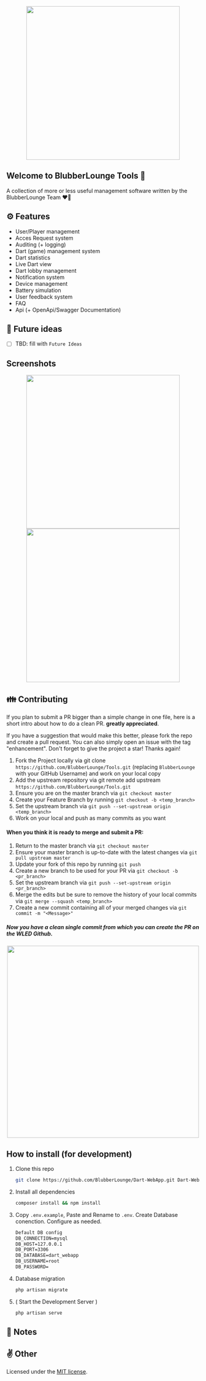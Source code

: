 <p align="center">
    <a href="https://github.com/BlubberLounge/Tools" target="_blank">
        <img src="https://media.maximilian-mewes.de/project/dwa/dart_logo_git.png" width="400">
    </a>
</p>

## Welcome to BlubberLounge Tools 🔧

A collection of more or less useful management software written by the BlubberLounge Team ❤️‍🔥

## ⚙️ Features

- User/Player management
- Acces Request system
- Auditing (+ logging)
- Dart (game) management system
- Dart statistics
- Live Dart view
- Dart lobby management
- Notification system
- Device management
- Battery simulation
- User feedback system
- FAQ
- Api (+ OpenApi/Swagger Documentation)

## 💭 Future ideas

- [ ] TBD: fill with `Future Ideas`

## Screenshots

<p align="center">
    <img src="https://media.maximilian-mewes.de/project/tools/blubberlounge-tools-home.png" width="400">
    <img src="https://media.maximilian-mewes.de/project/tools/blubberlounge-tools-dart.png" width="400">
</p>

## 👪 Contributing

If you plan to submit a PR bigger than a simple change in one file, here is a short intro about how to do a clean PR. **greatly appreciated**.

If you have a suggestion that would make this better, please fork the repo and create a pull request. 
You can also simply open an issue with the tag "enhancement".
Don't forget to give the project a star! Thanks again!

1. Fork the Project locally via git clone `https://github.com/BlubberLounge/Tools.git` (replacing `BlubberLounge` with your GitHub Username) and work on your local copy
2. Add the upstream repository via git remote add upstream `https://github.com/BlubberLounge/Tools.git`
3. Ensure you are on the master branch via `git checkout master`
4. Create your Feature Branch by running `git checkout -b <temp_branch>`
5. Set the upstream branch via `git push --set-upstream origin <temp_branch>`
6. Work on your local and push as many commits as you want

#### When you think it is ready to merge and submit a PR:

1. Return to the master branch via `git checkout master`
2. Ensure your master branch is up-to-date with the latest changes via `git pull upstream master`
3. Update your fork of this repo by running `git push`
4. Create a new branch to be used for your PR via `git checkout -b <pr_branch>`
5. Set the upstream branch via `git push --set-upstream origin <pr_branch>`
6. Merge the edits but be sure to remove the history of your local commits via `git merge --squash <temp_branch> `
7. Create a new commit containing all of your merged changes via `git commit -m "<Message>"`

##### Now you have a clean single commit from which you can create the PR on the WLED Github.

<p align="center">
    <a href="https://laravel.com" target="_blank">
        <img src="http://media.maximilian-mewes.de/project/dwa/readme_dart_image_replace_with_different_one_later.jpeg" width="500">
    </a>
</p>

## How to install (for development)

1. Clone this repo

    ```sh
    git clone https://github.com/BlubberLounge/Dart-WebApp.git Dart-WebApp
    ```

2. Install all dependencies
 
    ```sh
    composer install && npm install
    ```

3. Copy `.env.example`, Paste and Rename to `.env`. Create Database conenction. Configure as needed.

    ```txt
    Default DB config
    DB_CONNECTION=mysql
    DB_HOST=127.0.0.1
    DB_PORT=3306
    DB_DATABASE=dart_webapp
    DB_USERNAME=root
    DB_PASSWORD=
    ```

4. Database migration

    ```sh
    php artisan migrate
    ```

5. ( Start the Development Server )

    ```sh
    php artisan serve
    ```

## 📝 Notes


## ✌️ Other

Licensed under the  [MIT license](https://opensource.org/licenses/MIT).
